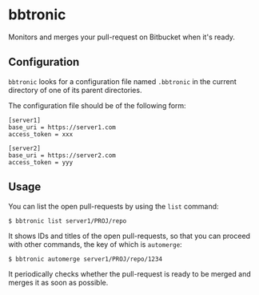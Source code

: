 # bbtronic

Monitors and merges your pull-request on Bitbucket when it's ready.

## Configuration

`bbtronic` looks for a configuration file named `.bbtronic` in the current directory of one of its parent directories.

The configuration file should be of the following form:

```
[server1]
base_uri = https://server1.com
access_token = xxx

[server2]
base_uri = https://server2.com
access_token = yyy
```

## Usage

You can list the open pull-requests by using the `list` command:

```
$ bbtronic list server1/PROJ/repo
```

It shows IDs and titles of the open pull-requests, so that you can proceed with other commands, the key of which is `automerge`:

```
$ bbtronic automerge server1/PROJ/repo/1234
```

It periodically checks whether the pull-request is ready to be merged and merges it as soon as possible.
